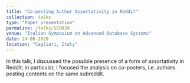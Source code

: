 ```yaml
---
title: "Co-posting Author Assortativity in Reddit"
collection: talks
type: "Paper presentation"
permalink: /talks/SEBD20
venue: "Italian Symposium on Advanced Database Systems"
date: 24-06-2020
location: "Cagliari, Italy"
---
```

In this talk, I discussed the possible presence of a form of assortativity in Reddit; in particular, I focused the analysis on co-posters, i.e. authors posting contents on the same subreddit.